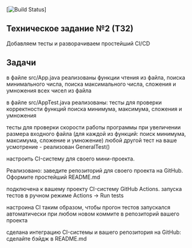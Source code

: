 [![Build Status](https://github.com/GertmanMargarita/FirstProject/actions/workflows/ant.yml/badge.svg)]
## Техническое задание №2 (ТЗ2)

Добавляем тесты и разворачиваем простейший CI/CD

## Задачи
в файле src/App.java
реализованы функции чтения из файла, поиска минимального числа, поиска максимального числа, сложения и умножения всех чисел из файла

в файле src/AppTest.java
реализованы:
тесты для проверки корректности функций поиска минимума, максимума, сложения и умножения

тесты для проверки скорости работы программы при увеличении размера входного файла (для каждой из функций: поиск минимума, максимума, сложение и умножение)
любой другой тест на ваше усмотрение - реализован GeneralTest()

настроить CI-систему для своего мини-проекта.

Реализовано:
заведите репозиторий для своего проекта на GitHub. Оформите простейший README.md

подключена к вашему проекту CI-систему GitHub Actions. запуска тестов в ручном режиме Actions -> Run tests

настроина CI таким образом, чтобы прогон тестов запускался автоматически при любом новом коммите в репозиторий вашего проекта

сделана интеграцию CI-системы и вашего репозитория на GitHub: сделайте бэйдж в README.md

